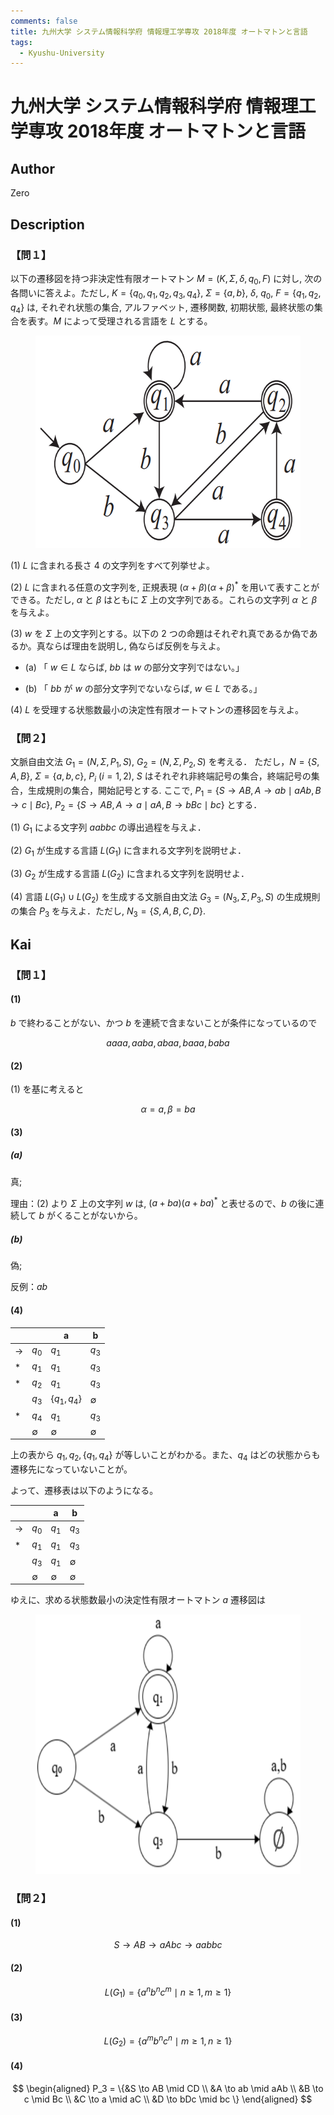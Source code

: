 ```yaml
---
comments: false
title: 九州大学 システム情報科学府 情報理工学専攻 2018年度 オートマトンと言語
tags:
  - Kyushu-University
---
```

# 九州大学 システム情報科学府 情報理工学専攻 2018年度 オートマトンと言語

## **Author**
Zero

## **Description**
### 【問１】
以下の遷移図を持つ非決定性有限オートマトン $M = (K,\Sigma,\delta,q_0,F)$ に対し, 次の各問いに答えよ。ただし, $K = \{q_0,q_1,q_2,q_3,q_4\}$, $\Sigma = \{a,b\}$, $\delta$, $q_0$, $F = \{q_1,q_2,q_4\}$ は, それぞれ状態の集合, アルファベット, 遷移関数, 初期状態, 最終状態の集合を表す。$M$ によって受理される言語を $L$ とする。

<figure style="text-align:center;">
  <img src="https://raw.githubusercontent.com/Myyura/the_kai_project_assets/main/kakomonn/kyushu_university/ISEE/ist_2018_automata_and_formal_language_p1.png" width="564" height="340" alt=""/>
</figure>

(1) $L$ に含まれる長さ $4$ の文字列をすべて列挙せよ。

(2) $L$ に含まれる任意の文字列を, 正規表現 $(\alpha + \beta)(\alpha + \beta)^*$ を用いて表すことができる。ただし, $\alpha$ と $\beta$ はともに $\Sigma$ 上の文字列である。これらの文字列 $\alpha$ と $\beta$ を与えよ。

(3) $w$ を $\Sigma$ 上の文字列とする。以下の $2$ つの命題はそれぞれ真であるか偽であるか。真ならば理由を説明し, 偽ならば反例を与えよ。

- (a) 「 $w \in L$ ならば, $bb$ は $w$ の部分文字列ではない。」

- (b) 「 $bb$ が $w$ の部分文字列でないならば, $w \in L$ である。」

(4) $L$ を受理する状態数最小の決定性有限オートマトンの遷移図を与えよ。

### 【問２】
文脈自由文法 $G_1 = (N, \Sigma, P_1, S)$, $G_2 = (N, \Sigma, P_2, S)$ を考える．
ただし，$N = \{S, A, B\}$, $\Sigma = \{a, b, c\}$, $P_i \ (i = 1, 2)$, $S$ はそれぞれ非終端記号の集合，終端記号の集合，生成規則の集合，開始記号とする. 
ここで, $P_1 = \{S \to AB, A \to ab \mid aAb, B \to c \mid Bc\}$, $P_2 = \{S \to AB, A \to a \mid aA, B \to bBc \mid bc\}$ とする．

(1) $G_1$ による文字列 $aabbc$ の導出過程を与えよ．

(2) $G_1$ が生成する言語 $L(G_1)$ に含まれる文字列を説明せよ．

(3) $G_2$ が生成する言語 $L(G_2)$ に含まれる文字列を説明せよ．

(4) 言語 $L(G_1) \cup L(G_2)$ を生成する文脈自由文法 $G_3 = (N_3, \Sigma, P_3, S)$ の生成規則の集合 $P_3$ を与えよ．ただし, $N_3 = \{S, A, B, C, D\}$.

## **Kai** 
### 【問１】
#### (1)
$b$ で終わることがない、かつ $b$ を連続で含まないことが条件になっているので

$$
aaaa,aaba,abaa,baaa,baba
$$

#### (2)
(1) を基に考えると

$$
\alpha = a,\beta = ba
$$

#### (3)
##### (a)
真;

理由：(2) より $\Sigma$ 上の文字列 $w$ は, $(a + ba)(a + ba)^*$ と表せるので、$b$ の後に連続して $b$ がくることがないから。

##### (b)
偽;

反例：$ab$

#### (4)
|||a|b|
|-|-|-|-|
|$\rightarrow$|$q_0$|$q_1$|$q_3$|
|$*$|$q_1$|$q_1$|$q_3$|
|$*$|$q_2$|$q_1$|$q_3$|
||$q_3$|$\{q_1,q_4\}$|$\emptyset$|
|$*$|$q_4$|$q_1$|$q_3$|
||$\emptyset$|$\emptyset$|$\emptyset$|

上の表から $q_1,q_2,\{q_1,q_4\}$ が等しいことがわかる。また、$q_4$ はどの状態からも遷移先になっていないことが。

よって、遷移表は以下のようになる。

|||a|b|
|-|-|-|-|
|$\rightarrow$|$q_0$|$q_1$|$q_3$|
|$*$|$q_1$|$q_1$|$q_3$|
||$q_3$|$q_1$|$\emptyset$|
||$\emptyset$|$\emptyset$|$\emptyset$|

ゆえに、求める状態数最小の決定性有限オートマトン $a$ 遷移図は

<figure style="text-align:center;">
  <img src="https://raw.githubusercontent.com/Myyura/the_kai_project_assets/main/kakomonn/kyushu_university/ISEE/ist_2018_automata_and_formal_language_p2.png" width="600" height="415" alt=""/>
</figure>

### 【問２】
#### (1)

$$
S \to AB \to aAbc \to aabbc
$$

#### (2)

$$
L(G_1) = \{a^n b^n c^m \mid n \geq 1, m \geq 1\}
$$

#### (3)

$$
L(G_2) = \{a^m b^n c^n \mid m \geq 1, n \geq 1\}
$$

#### (4)

$$
\begin{aligned}
    P_3 = \{&S \to AB \mid CD \\ 
    &A \to ab \mid aAb \\
    &B \to c \mid Bc \\
    &C \to a \mid aC \\
    &D \to bDc \mid bc \}
\end{aligned}
$$
